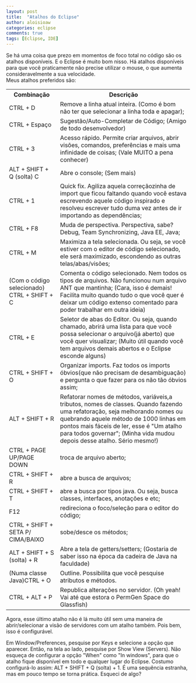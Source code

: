 ```yaml
---
layout: post
title:  "Atalhos do Eclipse"
author: aloisioaw
categories: eclipse
comments: true
tags: [Eclipse, IDE]
---
```


Se há uma coisa que prezo em momentos de foco total no código são os atalhos disponíveis. E o Eclipse é muito bom nisso. Há atalhos disponíveis para que você praticamente não precise utilizar o mouse, o que aumenta consideravelmente a sua velocidade.  
Meus atalhos preferidos são:  

<table class="tabela-padrao atalhos-eclipse">
    <tr>
        <th>Combinação</th>
        <th>Descrição</th>
    </tr>
    <tr>
        <td>CTRL + D</td>
        <td>Remove a linha atual inteira. (Como é bom não ter que selecionar a linha toda e apagar);</td>
    </tr>
    <tr>
        <td>CTRL + Espaço</td>
        <td>Sugestão/Auto-Completar de Código; (Amigo de todo desenvolvedor)</td>
    </tr>
    <tr>
        <td>CTRL + 3</td>
        <td>Acesso rápido. Permite criar arquivos, abrir visões, comandos, preferências e mais uma infinidade de coisas; (Vale MUITO a pena conhecer)</td>
    </tr>
    <tr>
        <td>ALT + SHIFT + Q (solta) C</td>
        <td>Abre o console; (Sem mais)</td>
    </tr>
    <tr>
        <td>CTRL + 1</td>
        <td>Quick fix. Agiliza aquela correçãozinha de import que ficou faltando quando você estava escrevendo aquele código inspirado e resolveu escrever tudo duma vez antes de ir importando as dependências;</td>
    </tr>
    <tr>
        <td>CTRL + F8</td>
        <td>Muda de perspectiva. Perspectiva, sabe? Debug, Team Synchronizing, Java EE, Java;</td>
    </tr>
    <tr>
        <td>CTRL + M</td>
        <td>Maximiza a tela selecionada. Ou seja, se você estiver com o editor de código selecionado, ele será maximizado, escondendo as outras telas/abas/visões;</td>
    </tr>
    <tr>
        <td>(Com o código selecionado) CTRL + SHIFT + C</td>
        <td>Comenta o código selecionado. Nem todos os tipos de arquivos. Não funcionou num arquivo ANT que mantinha; (Cara, isso é demais! Facilita muito quando tudo o que você quer é deixar um código extenso comentado para poder trabalhar em outra ideia)</td>
    </tr>
    <tr>
        <td>CTRL + E</td>
        <td>Seletor de abas do Editor. Ou seja, quando chamado, abrirá uma lista para que você possa selecionar o arquivo(já aberto) que você quer visualizar; (Muito útil quando você tem arquivos demais abertos e o Eclipse esconde alguns)</td>
    </tr>
    <tr>
        <td>CTRL + SHIFT + O</td>
        <td>Organizar imports. Faz todos os imports óbvios(que não precisam de desambiguação) e pergunta o que fazer para os não tão óbvios assim;</td>
    </tr>
    <tr>
        <td>ALT + SHIFT + R</td>
        <td>Refatorar nomes de métodos, variáveis,a tributos, nomes de classes. Quando fazendo uma refatoração, seja melhorando nomes ou quebrando aquele método de 1000 linhas em pontos mais fáceis de ler, esse é "Um atalho para todos governar"; (Minha vida mudou depois desse atalho. Sério mesmo!)</td>
    </tr>
    <tr>
        <td>CTRL + PAGE UP/PAGE DOWN</td>
        <td>troca de arquivo aberto;</td>
    </tr>
    <tr>
        <td>CTRL + SHIFT + R</td>
        <td>abre a busca de arquivos;</td>
    </tr>
    <tr>
        <td>CTRL + SHIFT + T</td>
        <td>abre a busca por tipos java. Ou seja, busca classes, interfaces, anotações e etc;</td>
    </tr>
    <tr>
        <td>F12</td>
        <td>redireciona o foco/seleção para o editor do código;</td>
    </tr>
    <tr>
        <td>CTRL + SHIFT + SETA P/ CIMA/BAIXO</td>
        <td>sobe/desce os métodos;</td>
    </tr>
    <tr>
        <td>ALT + SHIFT + S (solta) + R</td>
        <td>Abre a tela de getters/setters; (Gostaria de saber isso na época da cadeira de Java na faculdade)</td>
    </tr>
    <tr>
        <td>(Numa classe Java)CTRL + O</td>
        <td>Outline. Possibilita que você pesquise atributos e métodos.</td>
    </tr>
    <tr>
        <td>CTRL + ALT + P</td>
        <td>Republica alterações no servidor. (Oh yeah! Vai até que estora o PermGen Space do Glassfish)</td>
    </tr>
</table>

Agora, esse último atalho não é lá muito útil sem uma maneira de abrir/selecionar a visão de servidores com um atalho também. Pois bem, isso é configurável.  

Em Window/Preferences, pesquise por Keys e selecione a opção que aparecer. Então, na tela ao lado, pesquise por Show View (Servers). Não esqueça de configurar a opção "When" como "In windows", para que o atalho fique disponível em todo e qualquer lugar do Eclipse. Costumo configurá-lo assim: ALT + SHIFT + Q (solta) + 1. É uma sequência estranha, mas em pouco tempo se torna prática.
Esqueci de algo?